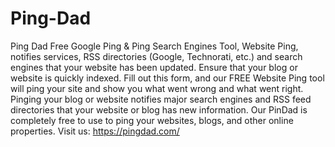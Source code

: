# Ping-Dad
Ping Dad Free Google Ping &amp; Ping Search Engines Tool, Website Ping, notifies services, RSS directories (Google, Technorati, etc.) and search engines that your website has been updated. Ensure that your blog or website is quickly indexed. Fill out this form, and our FREE Website Ping tool will ping your site and show you what went wrong and what went right. Pinging your blog or website notifies major search engines and RSS feed directories that your website or blog has new information.  Our PinDad is completely free to use to ping your websites, blogs, and other online properties. Visit us: https://pingdad.com/
